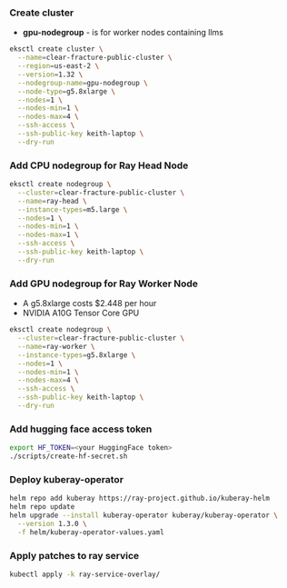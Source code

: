 ### Create cluster
- **gpu-nodegroup** - is for worker nodes containing llms
```bash
eksctl create cluster \
  --name=clear-fracture-public-cluster \
  --region=us-east-2 \
  --version=1.32 \
  --nodegroup-name=gpu-nodegroup \
  --node-type=g5.8xlarge \
  --nodes=1 \
  --nodes-min=1 \
  --nodes-max=4 \
  --ssh-access \
  --ssh-public-key keith-laptop \
  --dry-run
```
### Add CPU nodegroup for Ray Head Node
```bash
eksctl create nodegroup \
  --cluster=clear-fracture-public-cluster \
  --name=ray-head \
  --instance-types=m5.large \
  --nodes=1 \
  --nodes-min=1 \
  --nodes-max=1 \
  --ssh-access \
  --ssh-public-key keith-laptop \
  --dry-run
```

### Add GPU nodegroup for Ray Worker Node
- A g5.8xlarge costs $2.448 per hour
- NVIDIA A10G Tensor Core GPU
```bash
eksctl create nodegroup \
  --cluster=clear-fracture-public-cluster \
  --name=ray-worker \
  --instance-types=g5.8xlarge \
  --nodes=1 \
  --nodes-min=1 \
  --nodes-max=4 \
  --ssh-access \
  --ssh-public-key keith-laptop \
  --dry-run
```

### Add hugging face access token
```bash
export HF_TOKEN=<your HuggingFace token>
./scripts/create-hf-secret.sh
```

### Deploy kuberay-operator
```bash
helm repo add kuberay https://ray-project.github.io/kuberay-helm
helm repo update
helm upgrade --install kuberay-operator kuberay/kuberay-operator \
  --version 1.3.0 \
  -f helm/kuberay-operator-values.yaml
```


### Apply patches to ray service
```bash
kubectl apply -k ray-service‑overlay/
```
